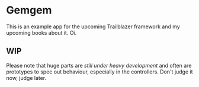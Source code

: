 # Gemgem

This is an example app for the upcoming Trailblazer framework and my upcoming books about it. Oi.

## WIP

Please note that huge parts are *still under heavy development* and often are prototypes to spec out behaviour, especially in the controllers. Don't judge it now, judge later.